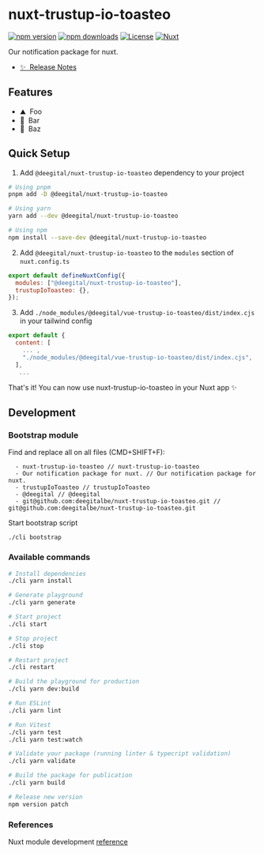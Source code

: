 # nuxt-trustup-io-toasteo

[![npm version][npm-version-src]][npm-version-href]
[![npm downloads][npm-downloads-src]][npm-downloads-href]
[![License][license-src]][license-href]
[![Nuxt][nuxt-src]][nuxt-href]

Our notification package for nuxt.

- [✨ &nbsp;Release Notes](/CHANGELOG.md)
  <!-- - [🏀 Online playground](https://stackblitz.com/github/your-org/@deegital/nuxt-trustup-io-toasteo?file=playground%2Fapp.vue) -->
  <!-- - [📖 &nbsp;Documentation](https://example.com) -->

## Features

<!-- Highlight some of the features your module provide here -->

- ⛰ &nbsp;Foo
- 🚠 &nbsp;Bar
- 🌲 &nbsp;Baz

## Quick Setup

1. Add `@deegital/nuxt-trustup-io-toasteo` dependency to your project

```bash
# Using pnpm
pnpm add -D @deegital/nuxt-trustup-io-toasteo

# Using yarn
yarn add --dev @deegital/nuxt-trustup-io-toasteo

# Using npm
npm install --save-dev @deegital/nuxt-trustup-io-toasteo
```

2. Add `@deegital/nuxt-trustup-io-toasteo` to the `modules` section of `nuxt.config.ts`

```js
export default defineNuxtConfig({
  modules: ["@deegital/nuxt-trustup-io-toasteo"],
  trustupIoToasteo: {},
});
```

3. Add `./node_modules/@deegital/vue-trustup-io-toasteo/dist/index.cjs` in your tailwind config

```js
export default {
  content: [
    ... ,
    "./node_modules/@deegital/vue-trustup-io-toasteo/dist/index.cjs",
  ],
   ...
```

That's it! You can now use nuxt-trustup-io-toasteo in your Nuxt app ✨

## Development

### Bootstrap module

Find and replace all on all files (CMD+SHIFT+F):

```shell
  - nuxt-trustup-io-toasteo // nuxt-trustup-io-toasteo
  - Our notification package for nuxt. // Our notification package for nuxt.
  - trustupIoToasteo // trustupIoToasteo
  - @deegital // @deegital
  - git@github.com:deegitalbe/nuxt-trustup-io-toasteo.git // git@github.com:deegitalbe/nuxt-trustup-io-toasteo.git
```

Start bootstrap script

```shell
./cli bootstrap
```

### Available commands

```bash
# Install dependencies
./cli yarn install

# Generate playground
./cli yarn generate

# Start project
./cli start

# Stop project
./cli stop

# Restart project
./cli restart

# Build the playground for production
./cli yarn dev:build

# Run ESLint
./cli yarn lint

# Run Vitest
./cli yarn test
./cli yarn test:watch

# Validate your package (running linter & typecript validation)
./cli yarn validate

# Build the package for publication
./cli yarn build

# Release new version
npm version patch
```

### References

Nuxt module development [reference](https://nuxt.com/docs/guide/going-further/modules)

<!-- Badges -->

[npm-version-src]: https://img.shields.io/npm/v/@deegital/nuxt-trustup-io-toasteo/latest.svg?style=flat&colorA=18181B&colorB=28CF8D
[npm-version-href]: https://npmjs.com/package/@deegital/nuxt-trustup-io-toasteo
[npm-downloads-src]: https://img.shields.io/npm/dm/@deegital/nuxt-trustup-io-toasteo.svg?style=flat&colorA=18181B&colorB=28CF8D
[npm-downloads-href]: https://npmjs.com/package/@deegital/nuxt-trustup-io-toasteo
[license-src]: https://img.shields.io/npm/l/@deegital/nuxt-trustup-io-toasteo.svg?style=flat&colorA=18181B&colorB=28CF8D
[license-href]: https://npmjs.com/package/@deegital/nuxt-trustup-io-toasteo
[nuxt-src]: https://img.shields.io/badge/Nuxt-18181B?logo=nuxt.js
[nuxt-href]: https://nuxt.com
